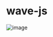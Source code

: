 # wave-js

![image](https://github.com/user-attachments/assets/10a2cc83-c054-4171-bfe0-42a9ee989445)
